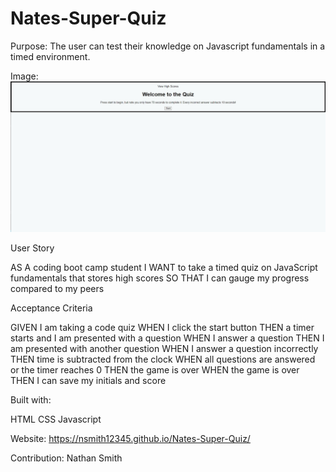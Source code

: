 # Nates-Super-Quiz

Purpose:
The user can test their knowledge on Javascript fundamentals in a timed environment.

Image:
![#Code-Quiz-Challenge-Front-Page](./Images/Code-Quiz-Challenge-Front-Page.jpeg)

User Story

AS A coding boot camp student
I WANT to take a timed quiz on JavaScript fundamentals that stores high scores
SO THAT I can gauge my progress compared to my peers

Acceptance Criteria

GIVEN I am taking a code quiz
WHEN I click the start button
THEN a timer starts and I am presented with a question
WHEN I answer a question
THEN I am presented with another question
WHEN I answer a question incorrectly
THEN time is subtracted from the clock
WHEN all questions are answered or the timer reaches 0
THEN the game is over
WHEN the game is over
THEN I can save my initials and score

Built with:

HTML
CSS
Javascript

Website:
https://nsmith12345.github.io/Nates-Super-Quiz/


Contribution:
Nathan Smith 
